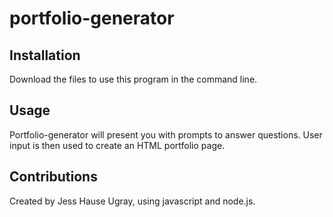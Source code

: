 # portfolio-generator

## Installation

Download the files to use this program in the command line.

## Usage

Portfolio-generator will present you with prompts to answer questions. User input is then used to create an HTML portfolio page. 

## Contributions

Created by Jess Hause Ugray, using javascript and node.js. 
